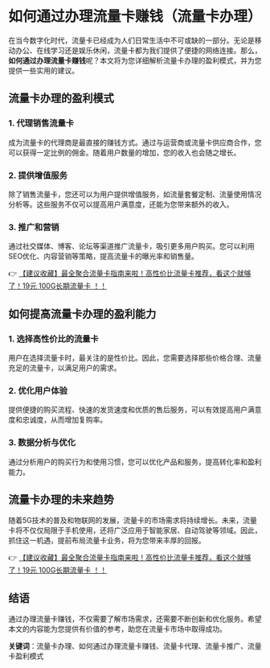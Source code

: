 # 如何通过办理流量卡赚钱（流量卡办理）

在当今数字化时代，流量卡已经成为人们日常生活中不可或缺的一部分。无论是移动办公、在线学习还是娱乐休闲，流量卡都为我们提供了便捷的网络连接。那么，**如何通过办理流量卡赚钱**呢？本文将为您详细解析流量卡办理的盈利模式，并为您提供一些实用的建议。

## 流量卡办理的盈利模式

### 1. 代理销售流量卡
成为流量卡的代理商是最直接的赚钱方式。通过与运营商或流量卡供应商合作，您可以获得一定比例的佣金。随着用户数量的增加，您的收入也会随之增长。

### 2. 提供增值服务
除了销售流量卡，您还可以为用户提供增值服务，如流量套餐定制、流量使用情况分析等。这些服务不仅可以提高用户满意度，还能为您带来额外的收入。

### 3. 推广和营销
通过社交媒体、博客、论坛等渠道推广流量卡，吸引更多用户购买。您可以利用SEO优化、内容营销等策略，提高流量卡的曝光率和销售量。

👉 [【建议收藏】最全聚合流量卡指南来啦！高性价比流量卡推荐，看这个就够了！19元 100G长期流量卡 ！！](https://bit.ly/Liuliangka)

## 如何提高流量卡办理的盈利能力

### 1. 选择高性价比的流量卡
用户在选择流量卡时，最关注的是性价比。因此，您需要选择那些价格合理、流量充足的流量卡，以满足用户的需求。

### 2. 优化用户体验
提供便捷的购买流程、快速的发货速度和优质的售后服务，可以有效提高用户满意度和忠诚度，从而增加复购率。

### 3. 数据分析与优化
通过分析用户的购买行为和使用习惯，您可以优化产品和服务，提高转化率和盈利能力。

## 流量卡办理的未来趋势

随着5G技术的普及和物联网的发展，流量卡的市场需求将持续增长。未来，流量卡将不仅仅局限于手机使用，还将广泛应用于智能家居、自动驾驶等领域。因此，抓住这一机遇，提前布局流量卡业务，将为您带来丰厚的回报。

👉 [【建议收藏】最全聚合流量卡指南来啦！高性价比流量卡推荐，看这个就够了！19元 100G长期流量卡 ！！](https://bit.ly/Liuliangka)

## 结语

通过办理流量卡赚钱，不仅需要了解市场需求，还需要不断创新和优化服务。希望本文的内容能为您提供有价值的参考，助您在流量卡市场中取得成功。

**关键词**：流量卡办理、如何通过办理流量卡赚钱、流量卡代理、流量卡推广、流量卡盈利模式